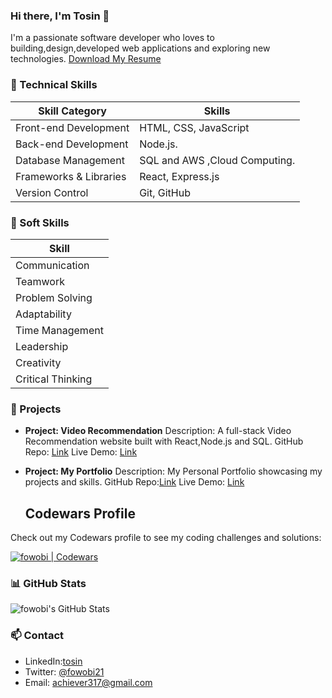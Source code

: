 
### Hi there, I'm Tosin 👋

I'm a passionate software developer who loves to building,design,developed web applications and exploring new technologies.
[Download My Resume](https://drive.google.com/file/d/16MuMW2-Ay_vOFjcsyoIlttY4_J5tcSmp/view?usp=sharing) <!-- target="_blank" -->


### 💼 Technical Skills

| Skill Category                     | Skills                              |
|------------------------------------|-------------------------------------|
| Front-end Development              | HTML, CSS, JavaScript               |
| Back-end Development               | Node.js.                            |
| Database Management                | SQL and AWS ,Cloud Computing.       |
| Frameworks & Libraries             | React, Express.js                   |
| Version Control                    | Git, GitHub                         |




### 🤝 Soft Skills

| Skill                               |
|-------------------------------------|
| Communication                       |
| Teamwork                            |
| Problem Solving                     |
| Adaptability                        |
| Time Management                     |
| Leadership                          |
| Creativity                          |
| Critical Thinking                   |


### 🚀 Projects

- **Project: Video Recommendation**
  Description: A full-stack Video Recommendation website built with React,Node.js and SQL.
  GitHub Repo: [Link](https://github.com/fowobi/Full-Stack-Project-Assessment/tree/level-300) <!-- target="_blank" -->
Live Demo: [Link](https://tosyn-db-video-react-app.netlify.app/) <!-- target="_blank" -->


- **Project: My Portfolio**
  Description: My Personal Portfolio showcasing my projects and skills.
  GitHub Repo:[Link](https://github.com/fowobi/new-portfolio) <!-- target="_blank" -->
   Live Demo: [Link](https://tosyn-new-portfolio.netlify.app/) <!-- target="_blank" -->


  ## Codewars Profile

Check out my Codewars profile to see my coding challenges and solutions:

[![fowobi | Codewars](https://www.codewars.com/users/fowobi/badges/large)](https://www.codewars.com/users/fowobi)


### 📊 GitHub Stats

![fowobi's GitHub Stats](https://github-readme-stats.vercel.app/api?username=fowobi&show_icons=true&theme=dark)


### 📫 Contact
- LinkedIn:[tosin](https://linkedin.com/in/tosin-odunuga) <!-- target="_blank" -->
- Twitter: [@fowobi21](https://twitter.com/tosigno) <!-- target="_blank" -->
- Email: [achiever317@gmail.com](mailto:achiever317@gmail.com) <!-- target="_blank" -->


